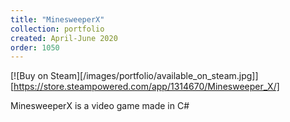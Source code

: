 ```yaml
---
title: "MinesweeperX"
collection: portfolio
created: April-June 2020
order: 1050
---
```

[![Buy on Steam][/images/portfolio/available_on_steam.jpg]][https://store.steampowered.com/app/1314670/Minesweeper_X/]

MinesweeperX is a video game made in C#
